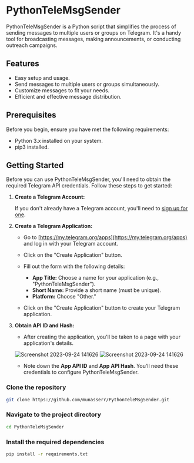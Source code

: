 # PythonTeleMsgSender

PythonTeleMsgSender is a Python script that simplifies the process of sending messages to multiple users or groups on Telegram. It's a handy tool for broadcasting messages, making announcements, or conducting outreach campaigns.

## Features

- Easy setup and usage.
- Send messages to multiple users or groups simultaneously.
- Customize messages to fit your needs.
- Efficient and effective message distribution.

## Prerequisites

Before you begin, ensure you have met the following requirements:

- Python 3.x installed on your system.
- pip3 installed.

## Getting Started

Before you can use PythonTeleMsgSender, you'll need to obtain the required Telegram API credentials. Follow these steps to get started:

1. **Create a Telegram Account:**

   If you don't already have a Telegram account, you'll need to [sign up for one](https://telegram.org/).

2. **Create a Telegram Application:**

   - Go to [https://my.telegram.org/apps](https://my.telegram.org/apps) and log in with your Telegram account.

   - Click on the "Create Application" button.

   - Fill out the form with the following details:
     - **App Title:** Choose a name for your application (e.g., "PythonTeleMsgSender").
     - **Short Name:** Provide a short name (must be unique).
     - **Platform:** Choose "Other."

   - Click on the "Create Application" button to create your Telegram application.

3. **Obtain API ID and Hash:**
   
   - After creating the application, you'll be taken to a page with your application's details.

   ![Screenshot 2023-09-24 141626](https://github.com/munasserr/PythonTeleMsgSender/assets/107954461/d0460aa3-3aa2-48f3-8683-b08a5aea4924)
   ![Screenshot 2023-09-24 141626](https://github.com/munasserr/PythonTeleMsgSender/assets/107954461/4f503bd0-9d3d-444e-90a2-bb58abcf9308)

   - Note down the **App API ID** and **App API Hash**. You'll need these credentials to configure PythonTeleMsgSender.


### Clone the repository

```sh
git clone https://github.com/munasserr/PythonTeleMsgSender.git
```

### Navigate to the project directory
```sh
cd PythonTeleMsgSender
```
### Install the required dependencies
```sh
pip install -r requirements.txt
```


